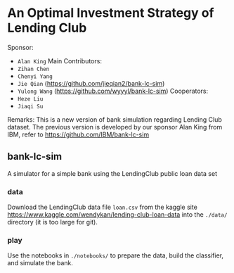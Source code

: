 # An Optimal Investment Strategy of Lending Club
Sponsor:
* `Alan King`
Main Contributors:
* `Zihan Chen`
* `Chenyi Yang` 
* `Jie Qian` (https://github.com/jieqian2/bank-lc-sim)
* `Yulong Wang` (https://github.com/wyyyl/bank-lc-sim)
Cooperators:
* `Heze Liu`
* `Jiaqi Su`

Remarks: This is a new version of bank simulation regarding Lending Club dataset. The previous version is developed by our sponsor Alan King from IBM, refer to https://github.com/IBM/bank-lc-sim

## bank-lc-sim
A simulator for a simple bank using the LendingClub public loan data set

### data
Download the LendingClub data file `loan.csv` from the kaggle site https://www.kaggle.com/wendykan/lending-club-loan-data into the `./data/` directory (it is too large for git).

### play
Use the notebooks in `./notebooks/` to prepare the data, build the classifier, and simulate the bank.
